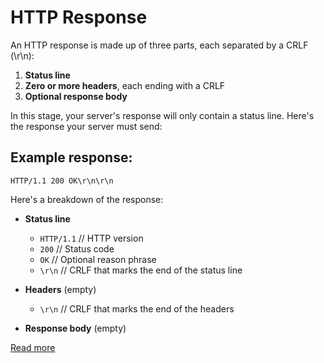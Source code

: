 
# HTTP Response

An HTTP response is made up of three parts, each separated by a CRLF (\r\n):

1. **Status line**
2. **Zero or more headers**, each ending with a CRLF
3. **Optional response body**

In this stage, your server's response will only contain a status line. Here's the response your server must send:

## Example response:
```
HTTP/1.1 200 OK\r\n\r\n
```

Here's a breakdown of the response:

- **Status line**
	- `HTTP/1.1`  // HTTP version
	- `200`       // Status code
	- `OK`        // Optional reason phrase
	- `\r\n`      // CRLF that marks the end of the status line

- **Headers** (empty)
	- `\r\n`      // CRLF that marks the end of the headers

- **Response body** (empty)

[Read more](https://developer.mozilla.org/en-US/docs/Web/HTTP/Messages#http_responses)